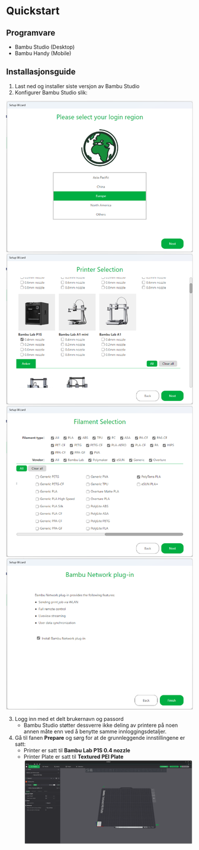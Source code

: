 # Quickstart

## Programvare

* Bambu Studio (Desktop)
* Bambu Handy (Mobile)

## Installasjonsguide
1. Last ned og installer siste versjon av Bambu Studio
2. Konfigurer Bambu Studio slik: 

![Image](/docs/img/Install_Step_1.png)
![Image](/docs/img/Install_Step_2.png)
![Image](/docs/img/Install_Step_3.png)
![Image](/docs/img/Install_Step_4.png)

3. Logg inn med et delt brukernavn og passord
   - Bambu Studio støtter dessverre ikke deling av printere på noen annen måte enn ved å benytte samme innloggingsdetaljer. 
4. Gå til fanen **Prepare** og sørg for at de grunnleggende innstillingene er satt:
   - Printer er satt til **Bambu Lab P1S 0.4 nozzle**
   - Printer Plate er satt til **Textured PEI Plate**
![Image](/docs/img/Default_Settings.png)

